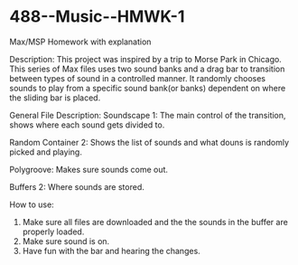 # 488--Music--HMWK-1
Max/MSP Homework with explanation 

Description: This project was inspired by a trip to Morse Park in Chicago. This series of Max files uses two sound banks and a drag bar to transition between types of sound in a controlled manner. It randomly chooses sounds to play from a specific sound bank(or banks) dependent on where the sliding bar is placed. 

General File Description: 
Soundscape 1: The main control of the transition, shows where each sound gets divided to. 

Random Container 2: Shows the list of sounds and what douns is randomly picked and playing. 

Polygroove: Makes sure sounds come out. 

Buffers 2: Where sounds are stored. 

How to use: 
1. Make sure all files are downloaded and the the sounds in the buffer are properly loaded.
2. Make sure sound is on.
3. Have fun with the bar and hearing the changes. 
